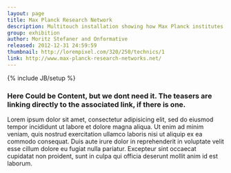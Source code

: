 ```yaml
---
layout: page
title: Max Planck Research Network
description: Multitouch installation showing how Max Planck institutes collaborate.
group: exhibition
author: Moritz Stefaner and Onformative
released: 2012-12-31 24:59:59
thumbnail: http://lorempixel.com/320/250/technics/1
link: http://www.max-planck-research-networks.net/
---
```


{% include JB/setup %}

### Here Could be Content, but we dont need it. The teasers are linking directly to the associated link, if there is one.
Lorem ipsum dolor sit amet, consectetur adipisicing elit, sed do eiusmod tempor incididunt ut labore et dolore magna aliqua. Ut enim ad minim veniam, quis nostrud exercitation ullamco laboris nisi ut aliquip ex ea commodo consequat. Duis aute irure dolor in reprehenderit in voluptate velit esse cillum dolore eu fugiat nulla pariatur. Excepteur sint occaecat cupidatat non proident, sunt in culpa qui officia deserunt mollit anim id est laborum.